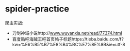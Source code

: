 # spider-practice
爬虫实战:
* 刀剑神域小说http://www.wuyanxia.net/read/77374.html 
* 百度贴吧海贼王吧首页帖子标题https://tieba.baidu.com/f?kw=%E6%B5%B7%E8%B4%BC%E7%8E%8B&ie=utf-8